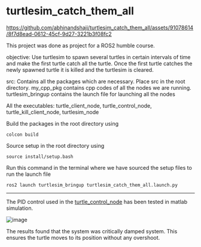 # turtlesim_catch_them_all

https://github.com/abhinandshaji/turtlesim_catch_them_all/assets/91078614/8f7d8ead-0612-45cf-9d27-3221b3f08fc2

This project was done as project for a ROS2 humble course.

objective: Use turtlesim to spawn several turtles in certain intervals of time and make the first turtle catch all the turtle. Once the first turtle catches the newly spawned turtle it is killed and the turtlesim is cleared.

src:
Contains all the packages which are necessary. Place src in the root directory.
my_cpp_pkg contains cpp codes of all the nodes we are running.
turtlesim_bringup contains the launch file for launching all the nodes 

All the executables: turtle_client_node, turtle_control_node, turtle_kill_client_node, turtlesim_node

Build the packages in the root directory using 
```
colcon build 
```

Source setup in the root directory using 
```
source install/setup.bash
```

Run this command in the terminal where we have sourced the setup files to run the launch file
```
ros2 launch turtlesim_bringup turtlesim_catch_them_all.launch.py
```
---
The PID control used in the [turtle_control_node](url) has been tested in matlab simulation.

![image](https://github.com/abhinandshaji/turtlesim_catch_them_all/assets/91078614/de699822-a1fa-46fc-8c9d-eb1ccd8d4d24)

The results found that the system was critically damped system. This ensures the turtle moves to its position without any overshoot.




